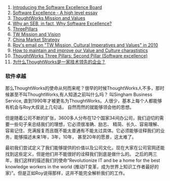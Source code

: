 1. [Introducing the Software Excellence Board](https://thoughtworks.jiveon.com/blogs/rebecca/2011/04/13/introducing-the-software-excellence-board)
2. [Software Excellence - A high level essay](https://thoughtworks.jiveon.com/docs/DOC-5698)
3. [ThoughtWorks Mission and Values](https://thoughtworks.jiveon.com/docs/DOC-10318#comment-25004)
4. [Why an SEB, in fact, Why Software Excellence?](https://thoughtworks.jiveon.com/groups/software-excellence-board-seb/blog/2011/06/13/why-an-seb-in-fact-why-software-excellence)
5. [ThreePillars](http://martinfowler.com/bliki/ThreePillars.html)
6. [TW Mission and Vision](https://thoughtworks.jiveon.com/people/xguo/blog/2011/03/05/tw-mission-and-vision)
7. [China Market Strategy](https://thoughtworks.jiveon.com/people/xguo/blog/2011/03/05/china-market-strategy)
8. [Roy's email on "TW Mission, Cultural Imperatives and Values" in 2010](https://thoughtworks.jiveon.com/groups/china/blog/2012/03/30/roys-email-on-tw-mission-cultural-imperatives-and-values-in-2010)
9. [How to maintain and improve our Value and Culture charastistics](https://thoughtworks.jiveon.com/thread/7982)
10. [ThoughtWorks Three Pillars: Second Pillar (Software excellence)](https://www.youtube.com/watch?v=Q9Ed2YwUndk)
11. [为什么ThoughtWorks是一家技术领先的企业？](https://thoughtworks.jiveon.com/groups/china/blog/2012/01/10/%E4%B8%BA%E4%BB%80%E4%B9%88thoughtworks%E6%98%AF%E4%B8%80%E5%AE%B6%E6%8A%80%E6%9C%AF%E9%A2%86%E5%85%88%E7%9A%84%E4%BC%81%E4%B8%9A)

### 软件卓越
那么ThoughtWorks的使命从何而来呢？很早的时候ThoughtWorks人不多，那时候甚至不叫ThoughtWorks,有人知道之前叫什么吗？
叫Singham Business Service, 直到1990年才被更名为ThoughtWorks。人很少，基本上每个人都能够有机会与Roy大叔说上几句话，
自然而然的就能够领会他的思想。

但是随着公司不断的扩张，3600多人分布在12个国家34间办公司，我们迫切的需要一些句子来总结我们的理想，它必须很准确、励志、
精简、长久、容易理解、容易记住、充满报复而且既不能太普通有不能太过具体。它必须能够诠释我们的业务，能够描述未来1年，3年，10年，
甚至20年的愿景，这太难了。

最初我们尝试定义了我们能够提供的价值以及公司文化，现在大家在公司官网还能找到这些定义，但是他们并不能很好的诠释我们到底是做什么的。
之后的两三年，我们这样的描述我们的使命“Revolutionize IT and be a home for the best knowledge workers in the world
(推动IT变革，成为世界上知识工作者最好的家)”。但是正如Roy说得那样，这并不能完全解析我们的工作。
